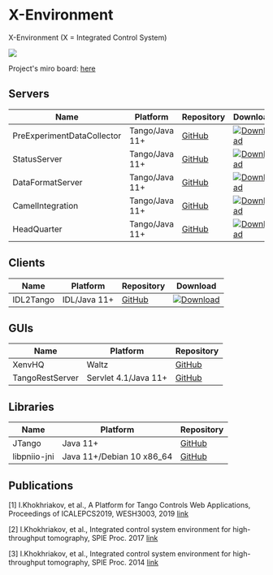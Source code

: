 # X-Environment

X-Environment (X = Integrated Control System)

![](xenv.png)

Project's miro board: [here](https://miro.com/app/board/o9J_lFSILj0=/?invite_link_id=981403796717)

## Servers

| Name | Platform | Repository | Download |
|----------|-------|-----|-----------|
| PreExperimentDataCollector   | Tango/Java 11+ | [GitHub](https://github.com/waltz-controls/pre-experiment-data-collector) | [![Download](https://img.shields.io/github/release/waltz-controls/pre-experiment-data-collector.svg?style=flat)](https://github.com/waltz-controls/pre-experiment-data-collector/releases/latest)|
| StatusServer   | Tango/Java 11+ | [GitHub](https://github.com/waltz-controls/status-server) | [![Download](https://img.shields.io/github/release/waltz-controls/status-server.svg?style=flat)](https://github.com/waltz-controls/status-server/releases/latest)|
| DataFormatServer   | Tango/Java 11+ | [GitHub](https://github.com/waltz-controls/data-format-server) | [![Download](https://img.shields.io/github/release/waltz-controls/data-format-server.svg?style=flat)](https://github.com/waltz-controls/data-format-server/releases/latest)|
| CamelIntegration   | Tango/Java 11+ | [GitHub](https://github.com/waltz-controls/camel-integration) | [![Download](https://img.shields.io/github/release/waltz-controls/camel-integration.svg?style=flat)](https://github.com/waltz-controls/camel-integration/releases/latest)|
| HeadQuarter   | Tango/Java 11+ | [GitHub](https://github.com/waltz-controls/xenv-hq) | [![Download](https://img.shields.io/github/release/waltz-controls/xenv-hq.svg?style=flat)](https://github.com/waltz-controls/xenv-hq/releases/latest)|


## Clients

| Name | Platform | Repository | Download |
|----------|-------|-----|-----------|
| IDL2Tango   | IDL/Java 11+ | [GitHub](https://github.com/waltz-controls/idl2tango) | [![Download](https://img.shields.io/github/release/waltz-controls/idl2tango.svg?style=flat)](https://github.com/waltz-controls/idl2tango/releases/latest)|

## GUIs

| Name | Platform | Repository |
|----------|-------|-----------|
| XenvHQ   | Waltz | [GitHub](https://github.com/waltz-controls/xenvhq-waltz-plugin) |
| TangoRestServer   | Servlet 4.1/Java 11+ | [GitHub](https://github.com/waltz-controls/rest-server) |

## Libraries

| Name | Platform | Repository |
|----------|-------|-----------|
| JTango   | Java 11+ | [GitHub](https://github.com/waltz-controls/jtango) |
| libpniio-jni   | Java 11+/Debian 10 x86_64 | [GitHub](https://github.com/waltz-controls/libpniio-jni) |


## Publications

[1] I.Khokhriakov, et al., A Platform for Tango Controls Web Applications, Proceedings of ICALEPCS2019, WESH3003, 2019 [link](https://accelconf.web.cern.ch/icalepcs2019/doi/JACoW-ICALEPCS2019-WESH3003.html)

[2] I.Khokhriakov, et al., Integrated control system environment for high-throughput tomography, SPIE Proc. 2017 [link](https://www.spiedigitallibrary.org/conference-proceedings-of-spie/10391/103911H/Integrated-control-system-environment-for-high-throughput-tomography/10.1117/12.2275863.short)

[3] I.Khokhriakov, et al., Integrated control system environment for high-throughput tomography, SPIE Proc. 2014 [link](http://spie.org/Publications/Proceedings/Paper/10.1117/12.2060975)

